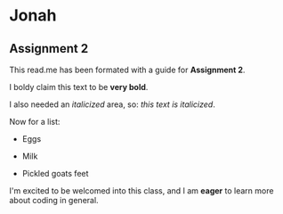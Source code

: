 # Jonah
## Assignment 2
This read.me has been formated with a guide for **Assignment 2**.

I boldy claim this text to be **very bold**.

I also needed an *italicized* area, so: *this text is italicized*.

Now for a list: 
- Eggs

- Milk

- Pickled goats feet

I'm excited to be welcomed into this class, and I am **eager** to learn more about coding in general.
